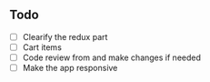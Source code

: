 ## Todo

- [ ] Clearify the redux part
- [ ] Cart items
- [ ] Code review from and make changes if needed
- [ ] Make the app responsive
